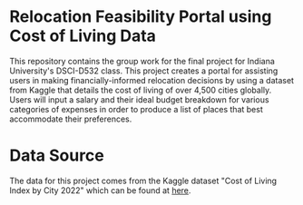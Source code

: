 # Relocation Feasibility Portal using Cost of Living Data

This repository contains the group work for the final project for Indiana University's DSCI-D532 class. This project creates a portal for assisting users in making financially-informed relocation decisions by using a dataset from Kaggle that details the cost of living of over 4,500 cities globally. Users will input a salary and their ideal budget breakdown for various categories of expenses in order to produce a list of places that best accommodate their preferences.

# Data Source

The data for this project comes from the Kaggle dataset "Cost of Living Index by City 2022" which can be found at [here](https://www.kaggle.com/datasets/kkhandekar/cost-of-living-index-by-city-2022).
